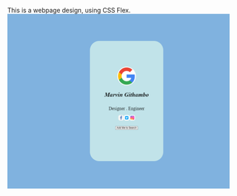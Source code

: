 This is a webpage design, using CSS Flex.
![alt text](https://github.com/ARINCoder/CSS-Flexbox-and-Grid/blob/Google-web-page/Google%20Assignment/screenshot.png)
